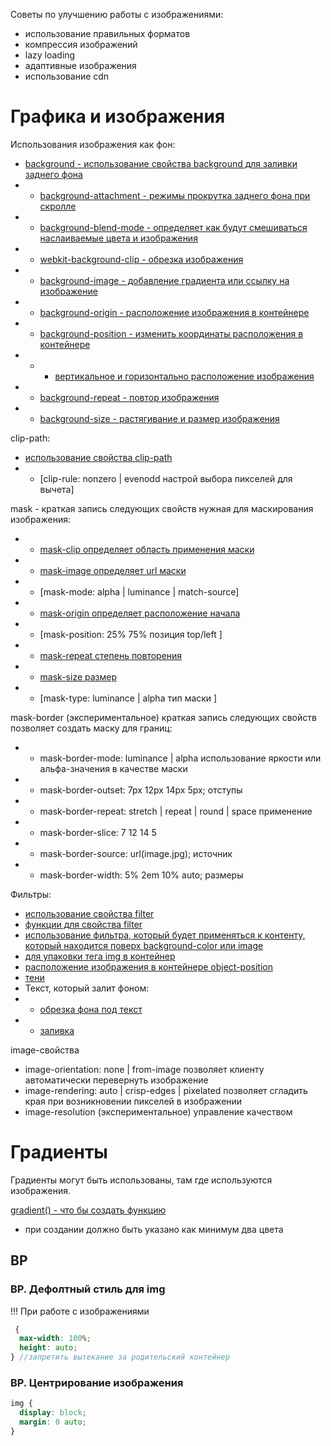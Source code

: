 Советы по улучшению работы с изображениями:

- использование правильных форматов
- компрессия изображений
- lazy loading
- адаптивные изображения
- использование cdn

# Графика и изображения

Использования изображения как фон:

- [background - использование свойства background для заливки заднего фона](./css-props#background)
- - [background-attachment - режимы прокрутка заднего фона при скролле](./css-props.md/#background-attachment)
- - [background-blend-mode - определяет как будут смешиваться наслаиваемые цвета и изображения](./css-props.md/#background-blend-mode)
- - [webkit-background-clip - обрезка изображения](./css-props.md#webkit-background-clip)
- - [background-image - добавление градиента или ссылку на изображение](./css-props.md#background-image)
- - [background-origin - расположение изображения в контейнере](./css-props.md#background-origin)
- - [background-position - изменить координаты расположения в контейнере](./css-props.md#background-position)
- - - [вертикальное и горизонтально расположение изображения](./css-props.md#background-position-x-и-background-position-y)
- - [background-repeat - повтор изображения](./css-props.md#background-repeat)
- - [background-size - растягивание и размер изображения](./css-props.md#background-size)

clip-path:

- [использование свойства clip-path](./css-props#clip-path)
- - [clip-rule: nonzero | evenodd настрой выбора пикселей для вычета]

mask - краткая запись следующих свойств нужная для маскирования изображения:

- - [mask-clip определяет область применения маски](./css-props.md#mask-clip)
- - [mask-image определяет url маски](./css-props.md/#mask-image)
- - [mask-mode: alpha | luminance | match-source]
- - [mask-origin определяет расположение начала](./css-props.md/#mask-origin)
- - [mask-position: 25% 75% позиция top/left ]
- - [mask-repeat степень повторения](./css-props.md/#mask-repeat)
- - [mask-size размер](./css-props.md/#mask-size)
- - [mask-type: luminance | alpha тип маски ]

mask-border (экспериментальное) краткая запись следующих свойств позволяет создать маску для границ:

- - mask-border-mode: luminance | alpha использование яркости или альфа-значения в качестве маски
- - mask-border-outset: 7px 12px 14px 5px; отступы
- - mask-border-repeat: stretch | repeat | round | space применение
- - mask-border-slice: 7 12 14 5
- - mask-border-source: url(image.jpg); источник
- - mask-border-width: 5% 2em 10% auto; размеры

Фильтры:

- [использование свойства filter](./css-props#filter)
- [функции для свойства filter](./functions.md/#filter-функции)
- [использование фильтра, который будет применяться к контенту, который находится поверх background-color или image](./css-props.md/#backdrop-filter)
- [для упаковки тега img в контейнер](./css-props.md#object-fit)
- [расположение изображения в контейнере object-position](./css-props.md/#object-position)
- [тени](./css-props.md#box-shadow)
- Текст, который залит фоном:
- - [обрезка фона под текст](./css-props.md#webkit-background-clip)
- - [заливка](./css-props.md#webkit-text-fill-color)

image-свойства

- image-orientation: none | from-image позволяет клиенту автоматически перевернуть изображение
- image-rendering: auto | crisp-edges | pixelated позволяет сгладить края при возникновении пикселей в изображении
- image-resolution (экспериментальное) управление качеством

# Градиенты

Градиенты могут быть использованы, там где используются изображения.

[gradient() - что бы создать функцию ](./functions.md#градиенты)

- при создании должно быть указано как минимум два цвета

## BP

### BP. Дефолтный стиль для img

!!! При работе с изображениями

```scss
 {
  max-width: 100%;
  height: auto;
} //запретить вытекание за родительский контейнер
```

### BP. Центрирование изображения

```css
img {
  display: block;
  margin: 0 auto;
}
```
